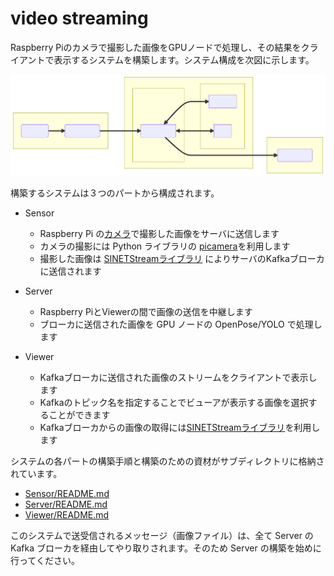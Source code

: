 # video streaming

Raspberry Piのカメラで撮影した画像をGPUノードで処理し、その結果をクライアントで表示するシステムを構築します。システム構成を次図に示します。

![システム構成](system-1.svg)
<!--
```mermaid
flowchart LR
  subgraph R["Sensor: Raspberry Pi"]
    C(PiCamera)
    WR(SINETStream)
    C==>WR
  end
  subgraph S[Server]
    subgraph K[Kafka node]
      B[Kafka Broker]
    end
    subgraph G[GPU node]
      OP[OpenPose]
      Y[YOLO]
    end
  B<==>OP
  B<==>Y
  end
  subgraph V["Viewer: VideoViewer.py"]
    RD(SINETStream)
  end
  WR==>B===>RD
```
-->

構築するシステムは３つのパートから構成されます。

* Sensor
  * Raspberry Pi の[カメラ](https://www.raspberrypi.com/documentation/accessories/camera.html)で撮影した画像をサーバに送信します
  * カメラの撮影には Python ライブラリの [picamera](https://picamera.readthedocs.io/en/release-1.13/)を利用します
  * 撮影した画像は [SINETStreamライブラリ](https://www.sinetstream.net/) によりサーバのKafkaブローカに送信されます

* Server
  * Raspberry PiとViewerの間で画像の送信を中継します
  * ブローカに送信された画像を GPU ノードの OpenPose/YOLO で処理します
  
* Viewer
  * Kafkaブローカに送信された画像のストリームをクライアントで表示します
  * Kafkaのトピック名を指定することでビューアが表示する画像を選択することができます
  * Kafkaブローカからの画像の取得には[SINETStreamライブラリ](https://www.sinetstream.net/)を利用します

システムの各パートの構築手順と構築のための資材がサブディレクトリに格納されています。

* [Sensor/README.md](Sensor/README.md)
* [Server/README.md](Server/README.md)
* [Viewer/README.md](Viewer/README.md)

このシステムで送受信されるメッセージ（画像ファイル）は、全て Server の Kafka ブローカを経由してやり取りされます。そのため Server の構築を始めに行ってください。